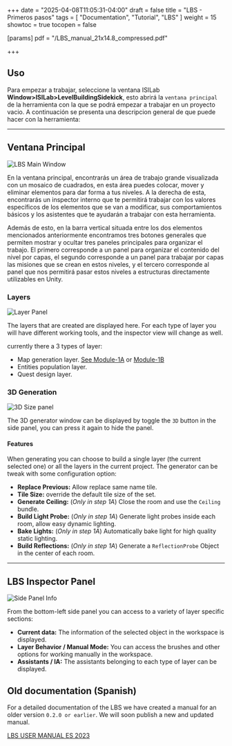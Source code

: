 +++
date = "2025-04-08T11:05:31-04:00"
draft = false
title = "LBS - Primeros pasos"
tags = [ "Documentation", "Tutorial", "LBS" ]
weight = 15
showtoc = true
tocopen = false

[params]
    pdf = "/LBS_manual_21x14.8_compressed.pdf"

+++

## Uso

Para empezar a trabajar, seleccione la ventana ISILab **Window>ISILab>LevelBuildingSidekick**, esto abrirá la `ventana principal` de la herramienta con la que se podrá empezar a trabajar en un proyecto vacio. A continuación se presenta una descripcion general de que puede hacer con la herramienta:

---
## Ventana Principal

![LBS Main Window](/Unity_1OnOncbeB3.png  "Main Window")

En la ventana principal, encontrarás un área de trabajo grande visualizada con un mosaico de cuadrados, en esta área puedes colocar, mover y eliminar elementos para dar forma a tus niveles. A la derecha de esta, encontrarás un inspector interno que te permitirá trabajar con los valores específicos de los elementos que se van a modificar, sus comportamientos básicos y los asistentes que te ayudarán a trabajar con esta herramienta.


Además de esto, en la barra vertical situada entre los dos elementos mencionados anteriormente encontramos tres botones generales que permiten mostrar y ocultar tres paneles principales para organizar el trabajo. El primero corresponde a un panel para organizar el contenido del nivel por capas, el segundo corresponde a un panel para trabajar por capas las misiones que se crean en estos niveles, y el tercero corresponde al panel que nos permitirá pasar estos niveles a estructuras directamente utilizables en Unity.

### Layers

![Layer Panel](/layer_info_01.png)

The layers that are created are displayed here. For each type of layer you will have different working tools, and the inspector view will change as well.

currently there a 3 types of layer:
- Map generation layer. [See Module-1A](../module_1a_layer/) or [Module-1B](../module_1b_layer/)
- Entities population layer.
- Quest design layer.


### 3D Generation

![3D Size panel](/3DInfo_01.png)

The 3D generator window can be displayed by toggle the `3D` button in the side panel, you can press it again to hide the panel.

#### Features

When generating you can choose to build a single layer (the current selected one) or all the layers in the current project. The generator can be tweak with some configuration option:
    
- **Replace Previous:** Allow replace same name tile.
- **Tile Size:** override the default tile size of the set.
-  **Generate Ceiling:** (*Only in step 1A*) Close the room and use the `Ceiling` bundle.
- **Build Light Probe:** (*Only in step 1A*) Generate light probes inside each room, allow easy dynamic lighting.
- **Bake Lights:** (*Only in step 1A*) Automatically bake light for high quality static lighting.
- **Build Reflections:** (*Only in step 1A*) Generate a `ReflectionProbe` Object in the center of each room.

---
## LBS Inspector Panel

![Side Panel Info](/Step_1A_Info_Side_panel_01.png)

From the bottom-left side panel you can access to a variety of layer specific sections: 

- **Current data:** The information of the selected object in the workspace is displayed.
- **Layer Behavior / Manual Mode:**  You can access the brushes and other options for working manually in the workspace.
- **Assistants / IA:** The assistants belonging to each type of layer can be displayed.
 
## Old documentation (Spanish)

For a detailed documentation of the LBS we have created a manual for an older version `0.2.0 or earlier`. We will soon publish a new and updated manual.

[LBS USER MANUAL ES 2023](/isilab-website/LBS_manual_21x14.8_compressed.pdf)
